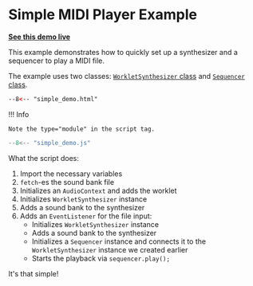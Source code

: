 # Simple MIDI Player Example

**[See this demo live](https://spessasus.github.io/spessasynth_lib/examples/simple_demo.html)**

This example demonstrates how to quickly set up a synthesizer and a sequencer to play a MIDI file.

The example uses two classes:
[`WorkletSynthesizer` class](../synthesizer/index.md) and [`Sequencer` class](../sequencer/index.md).

```html title='simple_demo.html'
--8<-- "simple_demo.html"
```

!!! Info

    Note the type="module" in the script tag.


   

```js title='simple_demo.js'
--8<-- "simple_demo.js"
```

What the script does:

1. Import the necessary variables
2. `fetch`-es the sound bank file
3. Initializes an `AudioContext` and adds the worklet
4. Initializes `WorkletSynthesizer` instance
5. Adds a sound bank to the synthesizer
6. Adds an `EventListener` for the file input:
   - Initializes `WorkletSynthesizer` instance
   - Adds a sound bank to the synthesizer
   - Initializes a `Sequencer` instance and connects it to the `WorkletSynthesizer` instance we created earlier
   - Starts the playback via `sequencer.play();`

It's that simple!